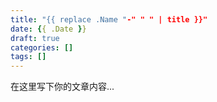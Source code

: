 ```yaml
---
title: "{{ replace .Name "-" " " | title }}"
date: {{ .Date }}
draft: true
categories: []
tags: []
---
```


在这里写下你的文章内容...
